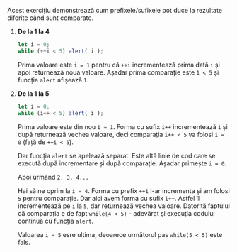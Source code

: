 Acest exercițiu demonstrează cum prefixele/sufixele pot duce la rezultate diferite când sunt comparate.

1. **De la 1 la 4**

   ```js run
   let i = 0;
   while (++i < 5) alert( i );
   ```
   Prima valoare este `i = 1` pentru că `++i` incrementează prima dată `i` și apoi returnează noua valoare. Așadar prima comparație este `1 < 5`  și funcția `alert` afișează `1`.
2. **De la 1 la 5**

   ```js run
   let i = 0;
   while (i++ < 5) alert( i );
   ```
   Prima valoare este din nou `i = 1`. Forma cu sufix `i++` incrementează `i` și după returnează vechea valoare, deci comparația `i++ < 5` va folosi `i = 0` (față de `++i < 5`).

   Dar funcția `alert` se apelează separat. Este altă linie de cod care se execută după incrementare și după comparație. Așadar primește `i = 0`.

   Apoi urmând `2, 3, 4...`

   Hai să ne oprim la `i = 4`. Forma cu prefix `++i` l-ar incrementa și am folosi `5` pentru comparație. Dar aici avem forma cu sufix `i++`. Astfel îl incrementează pe `i` la `5`, dar returnează vechea valoare. Datorită faptului că comparația e de fapt `while(4 < 5)` - adevărat și execuția codului continuă cu funcția `alert`.

   Valoarea `i = 5` esre ultima, deoarece următorul pas `while(5 < 5)` este fals.
